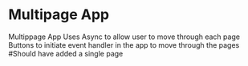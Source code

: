 # Multipage App 
Multippage App 
Uses Async to allow user to move through each page 
Buttons to initiate event handler in the app to move through the pages 
#Should have added a single page 
